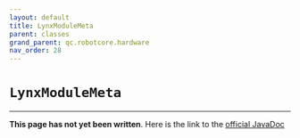 ```yaml
---
layout: default
title: LynxModuleMeta
parent: classes
grand_parent: qc.robotcore.hardware
nav_order: 28
---
```

# `LynxModuleMeta`
---
**This page has not yet been written**. Here is the link to the [official JavaDoc](https://ftctechnh.github.io/ftc_app/doc/javadoc/com/qualcomm/robotcore/hardware/LynxModuleMeta.html)
        